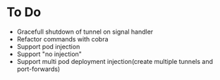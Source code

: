 # To Do
- Gracefull shutdown of tunnel on signal handler
- Refactor commands with cobra
- Support pod injection
- Support "no injection"
- Support multi pod deployment injection(create multiple tunnels and port-forwards)

